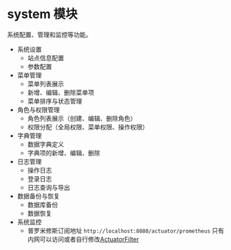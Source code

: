 # system 模块

系统配置、管理和监控等功能。

- 系统设置
    - 站点信息配置
    - 参数配置
- 菜单管理
    - 菜单列表展示
    - 新增、编辑、删除菜单项
    - 菜单排序与状态管理
- 角色与权限管理
    - 角色列表展示（创建、编辑、删除角色）
    - 权限分配（全局权限、菜单权限、操作权限）
- 字典管理
    - 数据字典定义
    - 字典项的新增、编辑、删除
- 日志管理
    - 操作日志
    - 登录日志
    - 日志查询与导出
- 数据备份与恢复
    - 数据库备份
    - 数据恢复
- 系统监控
    - 普罗米修斯订阅地址 `http://localhost:8080/actuator/prometheus` 只有内网可以访问或者自行修改[ActuatorFilter](../security/src/main/java/com/sreMake/security/spring/ActuatorFilter.java)